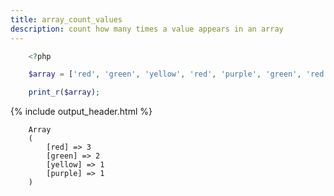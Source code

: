 ```yaml
---
title: array_count_values
description: count how many times a value appears in an array
---
```


```php
    <?php

    $array = ['red', 'green', 'yellow', 'red', 'purple', 'green', 'red'];

    print_r($array);
```

{% include output_header.html %}

```console
    Array
    (
        [red] => 3
        [green] => 2
        [yellow] => 1
        [purple] => 1
    )
```